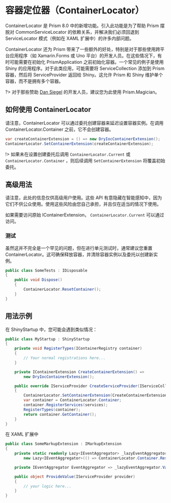 # 容器定位器（ContainerLocator）

ContainerLocator 是 Prism 8.0 中的新增功能。引入此功能是为了帮助 Prism 摆脱对 CommonServiceLocator 的依赖关系，并解决我们必须回退到 ServiceLocator 模式（例如在 XAML 扩展中）的许多内部问题。

ContainerLocator 还为 Prism 带来了一些额外的好处，特别是对于那些使用跨平台应用程序（如 Xamarin.Forms 或 Uno 平台）的开发人员。在这些情况下，有时可能需要在初始化 PrismApplication 之前初始化容器。一个常见的例子是使用 Shiny 的应用程序。对于此类应用，可能需要将 ServiceCollection 添加到 Prism 容器，然后将 ServiceProvider 返回给 Shiny。这允许 Prism 和 Shiny 维护单个容器，而不是拥有多个容器。

?> 对于那些赞助 [Dan Siegel](https://xam.dev/sponsor-prism-dan) 的开发人员，建议您为此使用 Prism.Magician。

## 如何使用 ContainerLocator

请注意，ContainerLocator 可以通过委托创建容器来延迟设置容器实例。在调用 ContainerLocator.Container 之前，它不会创建容器。

```csharp
var createContainerExtension = () => new DryIocContainerExtension();
ContainerLocator.SetContainerExtension(createContainerExtension);
```

!> 如果未在设置创建委托后调用 `ContainerLocator.Current` 或 `ContainerLocator.Container` ，则后续调用 `SetContainerExtension` 将覆盖初始委托。

## 高级用法

请注意，此处的信息仅供高级用户使用。这些 API 有意隐藏在智能感知中，因为它们不供公众使用。使用这些风险由您自己承担，并且仅在适当的情况下使用。

如果需要访问原始 IContainerExtension， `ContainerLocator.Current` 可以通过访问。

### 测试

虽然这并不完全是一个罕见的问题，但在进行单元测试时，通常建议您重置 ContainerLocator。这可确保释放容器，并清除容器实例以及委托以创建新实例。

```csharp
public class SomeTests : IDisposable
{
    public void Dispose()
    {
        ContainerLocator.ResetContainer();
    }
}
```

## 用法示例

在 ShinyStartup 中，您可能会遇到类似情况：

```csharp
public class MyStartup : ShinyStartup
{
    private void RegisterTypes(IContainerRegistry container)
    {
        // Your normal registrations here...
    }

    private IContainerExtension CreateContainerExtension() =>
        new DryIocContainerExtension();

    public override IServiceProvider CreateServiceProvider(IServiceCollection services)
    {
        ContainerLocator.SetContainerExtension(CreateContainerExtension);
        var container = ContainerLocator.Container;
        container.RegisterServices(services);
        RegisterTypes(container);
        return container.GetContainer();
    }
}
```

在 XAML 扩展中

```csharp
public class SomeMarkupExtension : IMarkupExtension
{
    private static readonly Lazy<IEventAggregator> _lazyEventAggregator =
        new Lazy<IEventAggregator>(() => ContainerLocator.Container.Resolve<IEventAggregator>());

    private IEventAggregator EventAggregator => _lazyEventAggregator.Value;

    public object ProvideValue(IServiceProvider provider)
    {
        // your logic here...
    }
}
```
